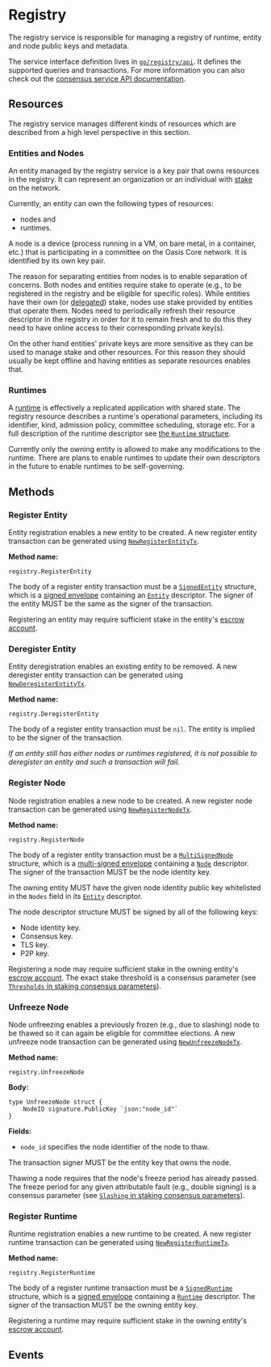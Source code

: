 # Registry

The registry service is responsible for managing a registry of runtime, entity
and node public keys and metadata.

The service interface definition lives in [`go/registry/api`]. It defines the
supported queries and transactions. For more information you can also check out
the [consensus service API documentation].

<!-- markdownlint-disable line-length -->
[`go/registry/api`]: ../../go/registry/api
[consensus service API documentation]: https://pkg.go.dev/github.com/oasisprotocol/oasis-core/go/registry/api?tab=doc
<!-- markdownlint-enable line-length -->

## Resources

The registry service manages different kinds of resources which are described
from a high level perspective in this section.

### Entities and Nodes

An entity managed by the registry service is a key pair that owns resources in
the registry. It can represent an organization or an individual with [stake] on
the network.

Currently, an entity can own the following types of resources:

* nodes and
* runtimes.

A node is a device (process running in a VM, on bare metal, in a container,
etc.) that is participating in a committee on the Oasis Core network. It is
identified by its own key pair.

The reason for separating entities from nodes is to enable separation of
concerns. Both nodes and entities require stake to operate (e.g., to be
registered in the registry and be eligible for specific roles). While entities
have their own (or [delegated]) stake, nodes use stake provided by entities that
operate them. Nodes need to periodically refresh their resource descriptor in
the registry in order for it to remain fresh and to do this they need to have
online access to their corresponding private key(s).

On the other hand entities' private keys are more sensitive as they can be used
to manage stake and other resources. For this reason they should usually be kept
offline and having entities as separate resources enables that.

[stake]: staking.md
[delegated]: staking.md#delegation

### Runtimes

A [runtime] is effectively a replicated application with shared state. The
registry resource describes a runtime's operational parameters, including its
identifier, kind, admission policy, committee scheduling, storage etc. For a
full description of the runtime descriptor see [the `Runtime` structure].

Currently only the owning entity is allowed to make any modifications to the
runtime. There are plans to enable runtimes to update their own descriptors in
the future to enable runtimes to be self-governing.

<!-- markdownlint-disable line-length -->
[runtime]: ../runtime/index.md
[the `Runtime` structure]: https://pkg.go.dev/github.com/oasisprotocol/oasis-core/go/registry/api?tab=doc#Runtime
<!-- markdownlint-enable line-length -->

## Methods

### Register Entity

Entity registration enables a new entity to be created. A new register entity
transaction can be generated using [`NewRegisterEntityTx`].

**Method name:**

```
registry.RegisterEntity
```

The body of a register entity transaction must be a [`SignedEntity`] structure,
which is a [signed envelope] containing an [`Entity`] descriptor. The signer of
the entity MUST be the same as the signer of the transaction.

Registering an entity may require sufficient stake in the entity's
[escrow account].

<!-- markdownlint-disable line-length -->
[`NewRegisterEntityTx`]: https://pkg.go.dev/github.com/oasisprotocol/oasis-core/go/registry/api?tab=doc#NewRegisterEntityTx
[`SignedEntity`]: https://pkg.go.dev/github.com/oasisprotocol/oasis-core/go/common/entity?tab=doc#SignedEntity
[`Entity`]: https://pkg.go.dev/github.com/oasisprotocol/oasis-core/go/common/entity?tab=doc#Entity
[signed envelope]: ../crypto.md#signed-envelope
[escrow account]: staking.md#escrow
<!-- markdownlint-enable line-length -->

### Deregister Entity

Entity deregistration enables an existing entity to be removed. A new deregister
entity transaction can be generated using [`NewDeregisterEntityTx`].

**Method name:**

```
registry.DeregisterEntity
```

The body of a register entity transaction must be `nil`. The entity is implied
to be the signer of the transaction.

_If an entity still has either nodes or runtimes registered, it is not possible
to deregister an entity and such a transaction will fail._

<!-- markdownlint-disable line-length -->
[`NewDeregisterEntityTx`]: https://pkg.go.dev/github.com/oasisprotocol/oasis-core/go/registry/api?tab=doc#NewDeregisterEntityTx
<!-- markdownlint-enable line-length -->

### Register Node

Node registration enables a new node to be created. A new register node
transaction can be generated using [`NewRegisterNodeTx`].

**Method name:**

```
registry.RegisterNode
```

The body of a register entity transaction must be a [`MultiSignedNode`]
structure, which is a [multi-signed envelope] containing a [`Node`] descriptor.
The signer of the transaction MUST be the node identity key.

The owning entity MUST have the given node identity public key whitelisted in
the `Nodes` field in its [`Entity`] descriptor.

The node descriptor structure MUST be signed by all of the following keys:

* Node identity key.
* Consensus key.
* TLS key.
* P2P key.

Registering a node may require sufficient stake in the owning entity's
[escrow account]. The exact stake threshold is a consensus parameter (see
[`Thresholds` in staking consensus parameters]).

<!-- markdownlint-disable line-length -->
[`NewRegisterNodeTx`]: https://pkg.go.dev/github.com/oasisprotocol/oasis-core/go/registry/api?tab=doc#NewRegisterNodeTx
[`MultiSignedNode`]: https://pkg.go.dev/github.com/oasisprotocol/oasis-core/go/common/node?tab=doc#MultiSignedNode
[`Node`]: https://pkg.go.dev/github.com/oasisprotocol/oasis-core/go/common/node?tab=doc#Node
[multi-signed envelope]: ../crypto.md#multi-signed-envelope
[`Thresholds` in staking consensus parameters]: https://pkg.go.dev/github.com/oasisprotocol/oasis-core/go/staking/api?tab=doc#ConsensusParameters.Thresholds
<!-- markdownlint-enable line-length -->

### Unfreeze Node

Node unfreezing enables a previously frozen (e.g., due to slashing) node to be
thawed so it can again be eligible for committee elections. A new unfreeze node
transaction can be generated using [`NewUnfreezeNodeTx`].

**Method name:**

```
registry.UnfreezeNode
```

**Body:**

```golang
type UnfreezeNode struct {
    NodeID signature.PublicKey `json:"node_id"`
}
```

**Fields:**

* `node_id` specifies the node identifier of the node to thaw.

The transaction signer MUST be the entity key that owns the node.

Thawing a node requires that the node's freeze period has already passed. The
freeze period for any given attributable fault (e.g., double signing) is a
consensus parameter (see [`Slashing` in staking consensus parameters]).

<!-- markdownlint-disable line-length -->
[`NewUnfreezeNodeTx`]: https://pkg.go.dev/github.com/oasisprotocol/oasis-core/go/registry/api?tab=doc#NewUnfreezeNodeTx
[`Slashing` in staking consensus parameters]: https://pkg.go.dev/github.com/oasisprotocol/oasis-core/go/staking/api?tab=doc#ConsensusParameters.Slashing
<!-- markdownlint-enable line-length -->

### Register Runtime

Runtime registration enables a new runtime to be created. A new register
runtime transaction can be generated using [`NewRegisterRuntimeTx`].

**Method name:**

```
registry.RegisterRuntime
```

The body of a register runtime transaction must be a [`SignedRuntime`]
structure, which is a [signed envelope] containing a [`Runtime`] descriptor.
The signer of the transaction MUST be the owning entity key.

Registering a runtime may require sufficient stake in the owning entity's
[escrow account].

<!-- markdownlint-disable line-length -->
[`NewRegisterRuntimeTx`]: https://pkg.go.dev/github.com/oasisprotocol/oasis-core/go/registry/api?tab=doc#NewRegisterRuntimeTx
[`SignedRuntime`]: https://pkg.go.dev/github.com/oasisprotocol/oasis-core/go/registry/api?tab=doc#SignedRuntime
[`Runtime`]: https://pkg.go.dev/github.com/oasisprotocol/oasis-core/go/registry/api?tab=doc#Runtime
<!-- markdownlint-enable line-length -->

## Events
